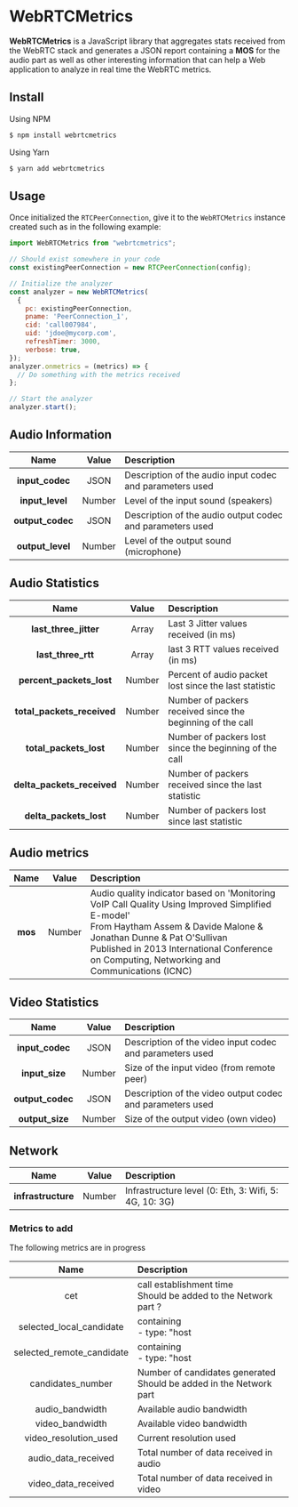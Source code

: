 # WebRTCMetrics

**WebRTCMetrics** is a JavaScript library that aggregates stats received from the WebRTC stack and generates a JSON report containing a **MOS** for the audio part as well as other interesting information that can help a Web application to analyze in real time the WebRTC metrics.

## Install

Using NPM

```bash
$ npm install webrtcmetrics
```

Using Yarn

```bash
$ yarn add webrtcmetrics
```

## Usage

Once initialized the `RTCPeerConnection`, give it to the `WebRTCMetrics` instance created such as in the following example:

```js
import WebRTCMetrics from "webrtcmetrics";

// Should exist somewhere in your code
const existingPeerConnection = new RTCPeerConnection(config);

// Initialize the analyzer
const analyzer = new WebRTCMetrics(
  { 
    pc: existingPeerConnection,
    pname: 'PeerConnection_1',
    cid: 'call007984',
    uid: 'jdoe@mycorp.com',
    refreshTimer: 3000,
    verbose: true,
});
analyzer.onmetrics = (metrics) => {
  // Do something with the metrics received
};

// Start the analyzer
analyzer.start();
```

## Audio Information

| Name | Value | Description |
|:----:|:-----:|:------------|
| **input_codec** | JSON | Description of the audio input codec and parameters used |
| **input_level** | Number | Level of the input sound (speakers) |
| **output_codec** | JSON | Description of the audio output codec and parameters used |
| **output_level** | Number | Level of the output sound (microphone) |

## Audio Statistics

| Name | Value | Description |
|:----:|:-----:|:------------|
| **last_three_jitter** | Array | Last 3 Jitter values received (in ms) |
| **last_three_rtt** | Array | last 3 RTT values received (in ms) |
| **percent_packets_lost** | Number | Percent of audio packet lost since the last statistic |
| **total_packets_received** | Number | Number of packers received since the beginning of the call |
| **total_packets_lost** | Number | Number of packers lost since the beginning of the call |
| **delta_packets_received** | Number | Number of packers received since the last statistic |
| **delta_packets_lost** | Number | Number of packers lost since last statistic |

## Audio metrics

| Name | Value | Description |
|:----:|:-----:|:------------|
| **mos** | Number | Audio quality indicator based on 'Monitoring VoIP Call Quality Using Improved Simplified E-model'<br>From Haytham Assem & Davide Malone & Jonathan Dunne & Pat O'Sullivan<br>Published in 2013 International Conference on Computing, Networking and Communications (ICNC) |

## Video Statistics

| Name | Value | Description |
|:----:|:-----:|:------------|
| **input_codec** | JSON | Description of the video input codec and parameters used |
| **input_size** | Number | Size of the input video (from remote peer) |
| **output_codec** | JSON | Description of the video output codec and parameters used |
| **output_size** | Number | Size of the output video (own video) |

## Network

| Name | Value | Description |
|:----:|:-----:|:------------|
| **infrastructure** | Number | Infrastructure level (0: Eth, 3: Wifi, 5: 4G, 10: 3G) |


### Metrics to add

The following metrics are in progress

| Name | Description |
|:----:|:------------|
| cet | call establishment time<br> Should be added to the Network part ? |
| selected_local_candidate | containing<br>- type: "host|srflx|relay",<br> -protocol: "udp|tcp, <br>- port: Number<br> Should be added in the  Network part |
| selected_remote_candidate| containing<br>- type: "host|srflx|relay",<br> -protocol: "udp|tcp, <br>- port: Number<br> Should be added in the  Network part |
| candidates_number | Number of candidates generated<br> Should be added in the Network part |
| audio_bandwidth | Available audio bandwidth |
| video_bandwidth | Available video bandwidth |
| video_resolution_used | Current resolution used |
| audio_data_received | Total number of data received in audio |
| video_data_received | Total number of data received in video |


